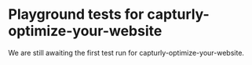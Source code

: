 # Playground tests for capturly-optimize-your-website
We are still awaiting the first test run for capturly-optimize-your-website.
